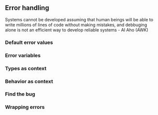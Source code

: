 ## Error handling

Systems cannot be developed assuming that human beings will be able to write millions of lines of code without making mistakes, and debbuging alone is not an efficient way to develop reliable systems - Al Aho (AWK)

### Default error values


### Error variables
### Types as context
### Behavior as context
### Find the bug
### Wrapping errors